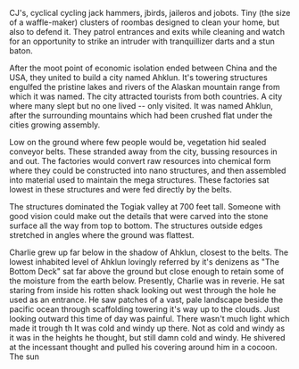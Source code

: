 CJ's, cyclical cycling jack hammers, jbirds, jaileros and jobots. Tiny (the size of a waffle-maker) clusters of roombas designed to clean your home, but also to defend it. They patrol entrances and exits while cleaning and watch for an opportunity to strike an intruder with tranquillizer darts and a stun baton. 

After the moot point of economic isolation ended between China and the USA, they united to build a city named Ahklun. It's towering structures engulfed the pristine lakes and rivers of the Alaskan mountain range from which it was named. The city attracted tourists from both countries. A city where many slept but no one lived -- only visited. It was named Ahklun, after the surrounding mountains which had been crushed flat under the cities growing assembly.

Low on the ground where few people would be, vegetation hid sealed conveyor belts. These stranded away from the city, bussing resources in and out. The factories would convert raw resources into chemical form where they could be constructed into nano structures, and then assembled into material used to maintain the mega structures. These factories sat lowest in these structures and were fed directly by the belts.

The structures dominated the Togiak valley at 700 feet tall. Someone with good vision could make out the details that were carved into the stone surface all the way from top to bottom. The structures outside edges stretched in angles where the ground was flattest. 

Charlie grew up far below in the shadow of Ahklun, closest to the belts. The lowest inhabited level of Ahklun lovingly referred by it's denizens as "The Bottom Deck" sat far above the ground but close enough to retain some of the moisture from the earth below. Presently, Charlie was in reverie. He sat staring from inside his rotten shack looking out west through the hole he used as an entrance. He saw patches of a vast, pale landscape beside the pacific ocean through scaffolding towering it's way up to the clouds. Just looking outward this time of day was painful. There wasn't much light which made it trough th It was cold and windy up there. Not as cold and windy as it was in the heights he thought, but still damn cold and windy. He shivered at the incessant thought and pulled his covering around him in a cocoon. The sun